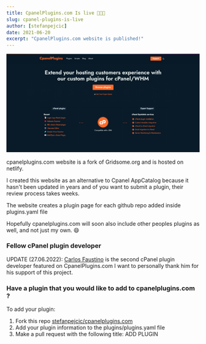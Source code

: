 ```yaml
---
title: CpanelPlugins.com Is live 🎉🎉🎉
slug: cpanel-plugins-is-live
author: [stefanpejcic]
date: 2021-06-20
excerpt: "CpanelPlugins.com website is published!"
---
```


<img src="https://raw.githubusercontent.com/stefanpejcic/cpanelplugins.com/master/plugins/screenshots/cpanel-plugins-homepage.png"></img>

cpanelplugins.com website is a fork of Gridsome.org and is hosted on netlify.

I created this website as an alternative to Cpanel AppCatalog because it hasn't been updated in years and of you want to submit a plugin, their review process takes weeks.

The website creates a plugin page for each github repo added inside plugins.yaml file

Hopefully cpanelplugins.com will soon also include other peoples plugins as well, and not just my own. 😄

### Fellow cPanel plugin developer

UPDATE (27.06.2022): [Carlos Faustino](https://carlos-faustino.com/) is the second cPanel plugin developer featured on CpanelPlugins.com
I want to personally thank him for his support of this project.

### Have a plugin that you would like to add to cpanelplugins.com ?

To add your plugin:

1. Fork this repo [stefanpejcic/cpanelplugins.com](https://github.com/stefanpejcic/cpanelplugins.com)
2. Add your plugin information to the plugins/plugins.yaml file
3. Make a pull request with the following title: ADD PLUGIN
